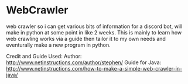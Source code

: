 # WebCrawler
web crawler so i can get various bits of information for a discord bot, will make in python at some point in like 2 weeks.
This is mainly to learn how web crawling works via a guide then tailor it to my own needs and eventurally make a new program in
python. 

Credit and Guide Used:
Author: http://www.netinstructions.com/author/stephen/
Guide for Java: http://www.netinstructions.com/how-to-make-a-simple-web-crawler-in-java/
